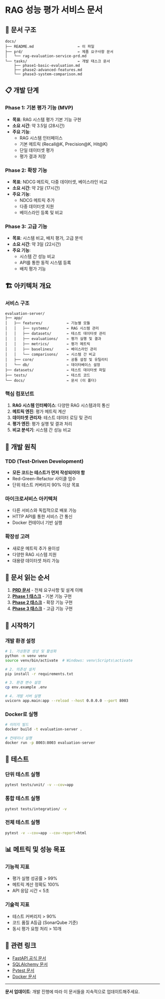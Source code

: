 # RAG 성능 평가 서비스 문서

## 📁 문서 구조

```
docs/
├── README.md                    ← 이 파일
├── prd/                         ← 제품 요구사항 문서
│   └── rag-evaluation-service-prd.md
└── tasks/                       ← 개발 태스크 문서
    ├── phase1-basic-evaluation.md
    ├── phase2-advanced-features.md
    └── phase3-system-comparison.md
```

## 📋 개발 단계

### Phase 1: 기본 평가 기능 (MVP)
- **목표**: RAG 시스템 평가 기본 기능 구현
- **소요 시간**: 약 3.5일 (28시간)
- **주요 기능**:
  - RAG 시스템 인터페이스
  - 기본 메트릭 (Recall@K, Precision@K, Hit@K)
  - 단일 데이터셋 평가
  - 평가 결과 저장

### Phase 2: 확장 기능
- **목표**: NDCG 메트릭, 다중 데이터셋, 베이스라인 비교
- **소요 시간**: 약 2일 (17시간)
- **주요 기능**:
  - NDCG 메트릭 추가
  - 다중 데이터셋 지원
  - 베이스라인 등록 및 비교

### Phase 3: 고급 기능
- **목표**: 시스템 비교, 배치 평가, 고급 분석
- **소요 시간**: 약 3일 (22시간)
- **주요 기능**:
  - 시스템 간 성능 비교
  - API를 통한 동적 시스템 등록
  - 배치 평가 기능

## 🏗️ 아키텍처 개요

### 서비스 구조
```
evaluation-server/
├── app/
│   ├── features/           ← 기능별 모듈
│   │   ├── systems/        ← RAG 시스템 관리
│   │   ├── datasets/       ← 테스트 데이터셋 관리
│   │   ├── evaluations/    ← 평가 실행 및 결과
│   │   ├── metrics/        ← 평가 메트릭
│   │   ├── baselines/      ← 베이스라인 관리
│   │   └── comparisons/    ← 시스템 간 비교
│   ├── core/               ← 공통 설정 및 유틸리티
│   └── db/                 ← 데이터베이스 설정
├── datasets/               ← 테스트 데이터셋 파일
├── tests/                  ← 테스트 코드
└── docs/                   ← 문서 (이 폴더)
```

### 핵심 컴포넌트
1. **RAG 시스템 인터페이스**: 다양한 RAG 시스템과의 통신
2. **메트릭 엔진**: 평가 메트릭 계산
3. **데이터셋 관리자**: 테스트 데이터 로딩 및 관리
4. **평가 엔진**: 평가 실행 및 결과 처리
5. **비교 분석기**: 시스템 간 성능 비교

## 🎯 개발 원칙

### TDD (Test-Driven Development)
- **모든 코드는 테스트가 먼저 작성되어야 함**
- Red-Green-Refactor 사이클 엄수
- 단위 테스트 커버리지 90% 이상 목표

### 마이크로서비스 아키텍처
- 다른 서비스와 독립적으로 배포 가능
- HTTP API를 통한 서비스 간 통신
- Docker 컨테이너 기반 실행

### 확장성 고려
- 새로운 메트릭 추가 용이성
- 다양한 RAG 시스템 지원
- 대용량 데이터셋 처리 가능

## 📖 문서 읽는 순서

1. **[PRD 문서](prd/rag-evaluation-service-prd.md)** - 전체 요구사항 및 설계 이해
2. **[Phase 1 태스크](tasks/phase1-basic-evaluation.md)** - 기본 기능 구현
3. **[Phase 2 태스크](tasks/phase2-advanced-features.md)** - 확장 기능 구현
4. **[Phase 3 태스크](tasks/phase3-system-comparison.md)** - 고급 기능 구현

## 🚀 시작하기

### 개발 환경 설정
```bash
# 1. 가상환경 생성 및 활성화
python -m venv venv
source venv/bin/activate  # Windows: venv\Scripts\activate

# 2. 의존성 설치
pip install -r requirements.txt

# 3. 환경 변수 설정
cp env.example .env

# 4. 개발 서버 실행
uvicorn app.main:app --reload --host 0.0.0.0 --port 8003
```

### Docker로 실행
```bash
# 이미지 빌드
docker build -t evaluation-server .

# 컨테이너 실행
docker run -p 8003:8003 evaluation-server
```

## 🧪 테스트

### 단위 테스트 실행
```bash
pytest tests/unit/ -v --cov=app
```

### 통합 테스트 실행
```bash
pytest tests/integration/ -v
```

### 전체 테스트 실행
```bash
pytest -v --cov=app --cov-report=html
```

## 📊 메트릭 및 성능 목표

### 기능적 지표
- 평가 실행 성공률 > 99%
- 메트릭 계산 정확도 100%
- API 응답 시간 < 5초

### 기술적 지표
- 테스트 커버리지 > 90%
- 코드 품질 A등급 (SonarQube 기준)
- 동시 평가 요청 처리 > 10개

## 🔗 관련 링크

- [FastAPI 공식 문서](https://fastapi.tiangolo.com/)
- [SQLAlchemy 문서](https://docs.sqlalchemy.org/)
- [Pytest 문서](https://docs.pytest.org/)
- [Docker 문서](https://docs.docker.com/)

---

**문서 업데이트**: 개발 진행에 따라 이 문서들을 지속적으로 업데이트해주세요. 